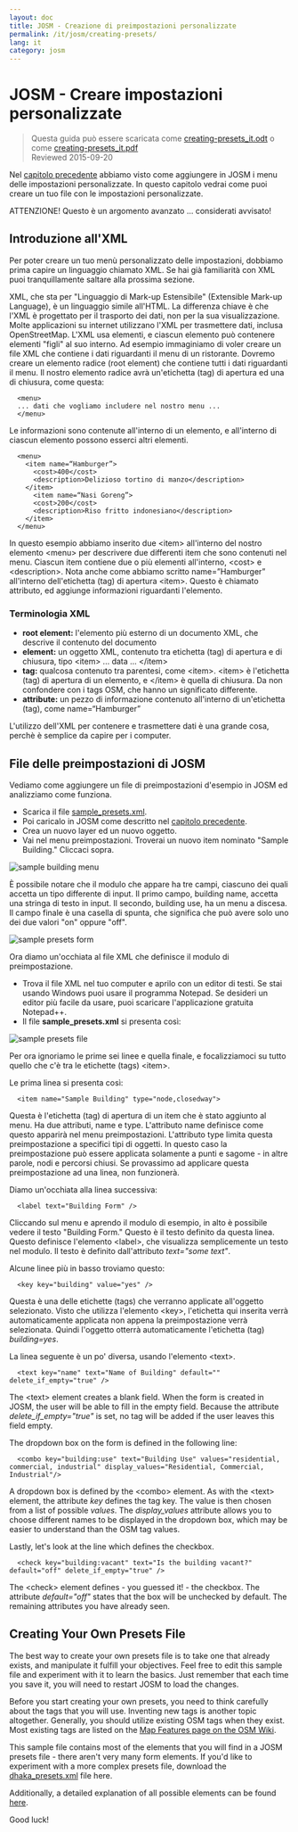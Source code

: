 ```yaml
---
layout: doc
title: JOSM - Creazione di preimpostazioni personalizzate
permalink: /it/josm/creating-presets/
lang: it
category: josm
---
```


JOSM - Creare impostazioni personalizzate
=======================

> Questa guida può essere scaricata come  [creating-presets_it.odt](/files/creating-presets_it.odt) o come [creating-presets_it.pdf](/files/creating-presets_it.pdf)  
> Reviewed 2015-09-20  

Nel [capitolo precedente](/it/josm/josm-presets) abbiamo visto come aggiungere in JOSM i menu delle impostazioni personalizzate. In questo capitolo vedrai come puoi creare un tuo file con le impostazioni personalizzate.  

ATTENZIONE! Questo è un argomento avanzato ... considerati avvisato!  

Introduzione all'XML
-------------------

Per poter creare un tuo menù personalizzato delle impostazioni, dobbiamo prima capire un linguaggio chiamato XML. Se hai già familiarità con XML puoi tranquillamente saltare alla prossima sezione.  

XML, che sta per "Linguaggio di Mark-up Estensibile" (Extensible Mark-up Language), è un linguaggio simile all'HTML. La differenza chiave è che l'XML è progettato per il trasporto dei dati, non per la sua visualizzazione. Molte applicazioni su internet utilizzano l'XML per trasmettere dati, inclusa OpenStreetMap. L'XML usa elementi, e ciascun elemento può contenere elementi "figli" al suo interno. Ad esempio immaginiamo di voler creare un file XML che contiene i dati riguardanti il menu di un ristorante. Dovremo creare un elemento radice (root element) che contiene tutti i dati riguardanti il menu. Il nostro elemento radice avrà un'etichetta (tag) di apertura ed una di chiusura, come questa:

      <menu>
      ... dati che vogliamo includere nel nostro menu ...
      </menu>

Le informazioni sono contenute all'interno di un elemento, e all'interno di ciascun elemento possono esserci altri elementi.  

      <menu>
        <item name=“Hamburger”>
          <cost>400</cost>
          <description>Delizioso tortino di manzo</description>
        </item>
          <item name=“Nasi Goreng”>
          <cost>200</cost>
          <description>Riso fritto indonesiano</description>
        </item>
      </menu>

In questo esempio abbiamo inserito due &lt;item&gt; all'interno del nostro elemento &lt;menu&gt; per descrivere due differenti item che sono contenuti nel menu. Ciascun item contiene due o più elementi all'interno, &lt;cost&gt; e &lt;description&gt;. Nota anche come abbiamo scritto name=”Hamburger” all'interno dell'etichetta (tag) di apertura &lt;item&gt;. Questo è chiamato attributo, ed aggiunge informazioni riguardanti l'elemento.


### Terminologia XML

- **root element:** l'elemento più esterno di un documento XML, che descrive il contenuto del documento  
- **element:** un oggetto XML, contenuto tra etichetta (tag) di apertura e di chiusura, tipo &lt;item&gt; ... data ... &lt;/item&gt;  
- **tag:** qualcosa contenuto tra parentesi, come &lt;item&gt;. &lt;item&gt; è l'etichetta (tag) di apertura di un elemento, e &lt;/item&gt; è quella di chiusura. Da non confondere con i tags OSM, che hanno un significato differente.  
- **attribute:** un pezzo di informazione contenuto all'interno di un'etichetta (tag), come name=“Hamburger”  

L'utilizzo dell'XML per contenere e trasmettere dati è una grande cosa, perchè è semplice da capire per i computer.  


File delle preimpostazioni di JOSM
-------------------

Vediamo come aggiungere un file di preimpostazioni d'esempio in JOSM ed analizziamo come funziona.  

- Scarica il file [sample_presets.xml](/files/sample_presets.xml).  
- Poi caricalo in JOSM come descritto nel  [capitolo precedente](/it/josm/josm-presets).  
- Crea un nuovo layer ed un nuovo oggetto.  
- Vai nel menu preimpostazioni. Troverai un nuovo item nominato "Sample Building." Cliccaci sopra.  

![sample building menu][]

È possibile notare che il modulo che appare ha tre campi, ciascuno dei quali accetta un tipo differente di input. Il primo campo, building name, accetta una stringa di testo in input. Il secondo, building use, ha un menu a discesa. Il campo finale è una casella di spunta, che significa che può avere solo uno dei due valori "on" oppure "off".

![sample presets form][]

Ora diamo un'occhiata al file XML che definisce il modulo di preimpostazione.

- Trova il file XML nel tuo computer e aprilo con un editor di testi. Se stai usando Windows puoi usare il programma Notepad. Se desideri un editor più facile da usare, puoi scaricare l'applicazione gratuita Notepad++.  
- Il file **sample_presets.xml** si presenta così:  

![sample presets file][]

Per ora ignoriamo le prime sei linee e quella finale, e focalizziamoci su tutto quello che c'è tra le etichette (tags) &lt;item&gt;.

Le prima linea si presenta così:

      <item name="Sample Building" type="node,closedway">

Questa è l'etichetta (tag) di apertura di un item che è stato aggiunto al menu. Ha due attributi, name e type. L'attributo name definisce come questo apparirà nel menu preimpostazioni. L'attributo type limita questa preimpostazione a specifici tipi di oggetti. In questo caso la preimpostazione può essere applicata solamente a punti e sagome - in altre parole, nodi e percorsi chiusi. Se provassimo ad applicare questa preimpostazione ad una linea, non funzionerà.  

Diamo un'occhiata alla linea successiva:  

      <label text="Building Form" />

Cliccando sul menu e aprendo il modulo di esempio, in alto è possibile vedere il testo "Building Form." Questo è il testo definito da questa linea. Questo definisce l'elemento &lt;label&gt;, che visualizza semplicemente un testo nel modulo. Il testo è definito dall'attributo *text="some text"*.  

Alcune linee più in basso troviamo questo:  

      <key key="building" value="yes" />

Questa è una delle etichette (tags) che verranno applicate all'oggetto selezionato. Visto che utilizza l'elemento &lt;key&gt;, l'etichetta qui inserita verrà automaticamente applicata non appena la preimpostazione verrà selezionata. Quindi l'oggetto otterrà automaticamente l'etichetta (tag) *building=yes*.  

La linea seguente è un po' diversa, usando l'elemento &lt;text&gt;.  

      <text key="name" text="Name of Building" default="" delete_if_empty="true" />

The &lt;text&gt; element creates a blank field. When the form is created in JOSM, the user will be able to fill in the empty field. Because the attribute *delete_if_empty="true"* is set, no tag will be added if the user leaves this field empty.  

The dropdown box on the form is defined in the following line:  

      <combo key="building:use" text="Building Use" values="residential, commercial, industrial" display_values="Residential, Commercial, Industrial"/>

A dropdown box is defined by the &lt;combo&gt; element. As with the &lt;text&gt; element, the attribute *key* defines the tag key. The value is then chosen from a list of possible *values*. The *display_values* attribute allows you to choose different names to be displayed in the dropdown box, which may be easier to understand than the OSM tag values.  

Lastly, let's look at the line which defines the checkbox.  

      <check key="building:vacant" text="Is the building vacant?" default="off" delete_if_empty="true" />

The &lt;check&gt; element defines - you guessed it! - the checkbox. The attribute *default="off"* states that the box will be unchecked by default. The remaining attributes you have already seen.  

Creating Your Own Presets File
------------------------------

The best way to create your own presets file is to take one that already exists, and manipulate it fulfill your objectives.  Feel free to edit this sample file and experiment with it to learn the basics. Just remember that each time you save it, you will need to restart JOSM to load the changes.  

Before you start creating your own presets, you need to think carefully about the tags that you will use. Inventing new tags is another topic altogether. Generally, you should utilize existing OSM tags when they exist. Most existing tags are listed on the [Map Features page on the OSM Wiki](http://wiki.openstreetmap.org/wiki/Map_Features).  

This sample file contains most of the elements that you will find in a JOSM presets file - there aren't very many form elements. If you'd like to experiment with a more complex presets file, download the [dhaka_presets.xml](/files/dhaka_presets.xml) file here.  

Additionally, a detailed explanation of all possible elements can be found [here](http://josm.openstreetmap.de/wiki/TaggingPresets).  

Good luck!  


[sample building menu]: /images/josm/sample-building-menu.png
[sample presets form]: /images/josm/sample-presets-form.png
[sample presets file]: /images/josm/sample-presets-file.png
